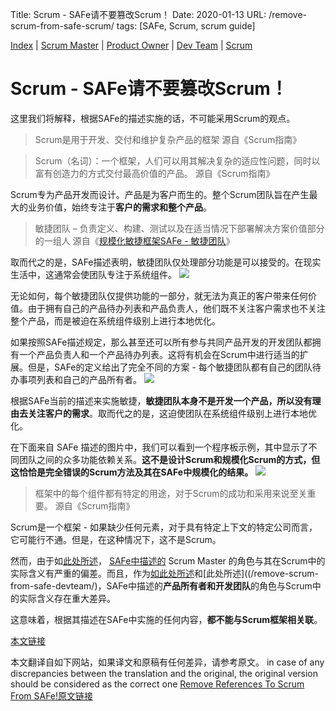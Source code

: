 Title: Scrum - SAFe请不要篡改Scrum！
Date: 2020-01-13
URL: /remove-scrum-from-safe-scrum/
tags: [SAFe, Scrum, scrum guide]

[Index](/remove-scrum-from-safe-index/) | [Scrum Master](/remove-scrum-from-safe-sm/) | [Product Owner](/remove-scrum-from-safe-po/) | [Dev Team](/remove-scrum-from-safe-devteam/) | [Scrum](/remove-scrum-from-safe-scrum/)

# Scrum - SAFe请不要篡改Scrum！

这里我们将解释，根据SAFe的描述实施的话，不可能采用Scrum的观点。

> Scrum是用于开发、交付和维护复杂产品的框架
源自《Scrum指南》

> Scrum（名词）：一个框架，人们可以用其解决复杂的适应性问题，同时以富有创造力的方式交付最高价值的产品。
源自《Scrum指南》

Scrum专为产品开发而设计。产品是为客户而生的。整个Scrum团队旨在产生最大的业务价值，始终专注于**客户的需求和整个产品**。

> 敏捷团队 – 负责定义、构建、测试以及在适当情况下部署解决方案价值部分的一组人
源自《[规模化敏捷框架SAFe - 敏捷团队](https://www.scaledagileframework.com/agile-teams/)》

取而代之的是，SAFe描述表明，敏捷团队仅处理部分功能是可以接受的。在现实生活中，这通常会使团队专注于系统组件。
![](/images/scrum1.png)

无论如何，每个敏捷团队仅提供功能的一部分，就无法为真正的客户带来任何价值。由于拥有自己的产品待办列表和产品负责人，他们既不关注客户需求也不关注整个产品，而是被迫在系统组件级别上进行本地优化。

如果按照SAFe描述规定，那么甚至还可以所有参与共同产品开发的开发团队都拥有一个产品负责人和一个产品待办列表。这将有机会在Scrum中进行适当的扩展。但是，SAFe的定义给出了完全不同的方案 - 每个敏捷团队都有自己的团队待办事项列表和自己的产品所有者。
![](/images/scrum2.png)

根据SAFe当前的描述来实施敏捷，**敏捷团队本身不是开发一个产品，所以没有理由去关注客户的需求**。取而代之的是，这迫使团队在系统组件级别上进行本地优化。

在下面来自 SAFe 描述的图片中，我们可以看到一个程序板示例，其中显示了不同团队之间的众多功能依赖关系。**这不是设计Scrum和规模化Scrum的方式，但这恰恰是完全错误的Scrum方法及其在SAFe中规模化的结果。**
![](/images/scrum3.png)

> 框架中的每个组件都有特定的用途，对于Scrum的成功和采用来说至关重要。
源自《Scrum指南》

Scrum是一个框架 - 如果缺少任何元素，对于具有特定上下文的特定公司而言，它可能行不通。但是，在这种情况下，这不是Scrum。

然而，由于如[此处所述](/remove-scrum-from-safe-sm/)， [SAFe中描述的](https://www.scaledagileframework.com/) Scrum Master 的角色与其在Scrum中的实际含义有严重的偏差。而且，作为[如此处所述]((/remove-scrum-from-safe-po/))和[此处所述]((/remove-scrum-from-safe-devteam/)，SAFe中描述的**产品所有者和开发团队**的角色与Scrum中的实际含义存在重大差异。

这意味着，根据其描述在SAFe中实施的任何内容，**都不能与Scrum框架相关联**。

[本文链接](http://remove-scrum-from-safe.tilda.ws/Scrum)

本文翻译自如下网站，如果译文和原稿有任何差异，请参考原文。
in case of any discrepancies between the translation and the original, the original version should be considered as the correct one
[Remove References To Scrum From SAFe!原文链接](http://remove-scrum-from-safe.tilda.ws/)